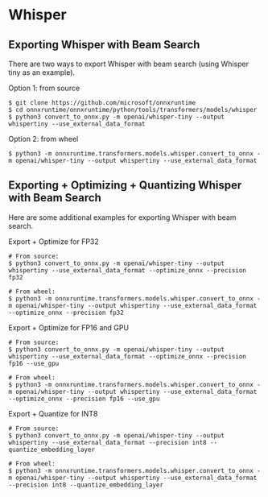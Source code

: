 # Whisper

## Exporting Whisper with Beam Search

There are two ways to export Whisper with beam search (using Whisper tiny as an example).

Option 1: from source
```
$ git clone https://github.com/microsoft/onnxruntime
$ cd onnxruntime/onnxruntime/python/tools/transformers/models/whisper
$ python3 convert_to_onnx.py -m openai/whisper-tiny --output whispertiny --use_external_data_format
```

Option 2: from wheel
```
$ python3 -m onnxruntime.transformers.models.whisper.convert_to_onnx -m openai/whisper-tiny --output whispertiny --use_external_data_format
```

## Exporting + Optimizing + Quantizing Whisper with Beam Search

Here are some additional examples for exporting Whisper with beam search.

Export + Optimize for FP32
```
# From source:
$ python3 convert_to_onnx.py -m openai/whisper-tiny --output whispertiny --use_external_data_format --optimize_onnx --precision fp32

# From wheel:
$ python3 -m onnxruntime.transformers.models.whisper.convert_to_onnx -m openai/whisper-tiny --output whispertiny --use_external_data_format --optimize_onnx --precision fp32
```

Export + Optimize for FP16 and GPU
```
# From source:
$ python3 convert_to_onnx.py -m openai/whisper-tiny --output whispertiny --use_external_data_format --optimize_onnx --precision fp16 --use_gpu

# From wheel:
$ python3 -m onnxruntime.transformers.models.whisper.convert_to_onnx -m openai/whisper-tiny --output whispertiny --use_external_data_format --optimize_onnx --precision fp16 --use_gpu
```

Export + Quantize for INT8
```
# From source:
$ python3 convert_to_onnx.py -m openai/whisper-tiny --output whispertiny --use_external_data_format --precision int8 --quantize_embedding_layer

# From wheel:
$ python3 -m onnxruntime.transformers.models.whisper.convert_to_onnx -m openai/whisper-tiny --output whispertiny --use_external_data_format --precision int8 --quantize_embedding_layer
```
